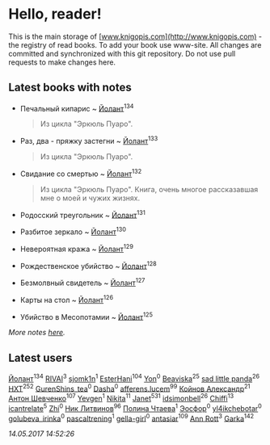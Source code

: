 # Hello, reader!
This is the main storage of [www.knigopis.com](http://www.knigopis.com) - the registry of read books.
To add your book use www-site. All changes are committed and synchronized with this git repository.
Do not use pull requests to make changes here.


## Latest books with notes
* Печальный кипарис ~ [Йолант](users/104/104690883692185089260-google)<sup>134</sup>
    > Из цикла "Эркюль Пуаро".

* Раз, два - пряжку застегни ~ [Йолант](users/104/104690883692185089260-google)<sup>133</sup>
    > Из цикла "Эркюль Пуаро".

* Свидание со смертью ~ [Йолант](users/104/104690883692185089260-google)<sup>132</sup>
    > Из цикла "Эркюль Пуаро". Книга, очень многое рассказавшая мне о моей и чужих жизнях.

* Родосский треугольник ~ [Йолант](users/104/104690883692185089260-google)<sup>131</sup>

* Разбитое зеркало ~ [Йолант](users/104/104690883692185089260-google)<sup>130</sup>

* Невероятная кража ~ [Йолант](users/104/104690883692185089260-google)<sup>129</sup>

* Рождественское убийство ~ [Йолант](users/104/104690883692185089260-google)<sup>128</sup>

* Безмолвный свидетель ~ [Йолант](users/104/104690883692185089260-google)<sup>127</sup>

* Карты на стол ~ [Йолант](users/104/104690883692185089260-google)<sup>126</sup>

* Убийство в Месопотамии ~ [Йолант](users/104/104690883692185089260-google)<sup>125</sup>


_More notes [here](latest_books_with_notes.md)._


## Latest users
[Йолант](users/104/104690883692185089260-google)<sup>134</sup> 
[RIVAI](users/105/105617470861273678190-google)<sup>3</sup> 
[sjomk1n](users/243/243975624-vkontakte)<sup>1</sup> 
[EsterHani](users/305/30558181-vkontakte)<sup>104</sup> 
[Yon](users/103/10348899-vkontakte)<sup>0</sup> 
[Beaviska](users/102/10202544960024508-facebook)<sup>25</sup> 
[sad little panda](users/188/1882525281990290-facebook)<sup>26</sup> 
[HXT](users/100/100002563462782-facebook)<sup>252</sup> 
[GurenShins_tea](users/712/712242609159274496-twitter)<sup>0</sup> 
[Dasha](users/130/13015628898852979311-mailru)<sup>0</sup> 
[afferens.lucem](users/196/196071655-vkontakte)<sup>99</sup> 
[Койнов Александр](users/414/414040473-vkontakte)<sup>21</sup> 
[Антон Шевченко](users/339/339786161-vkontakte)<sup>107</sup> 
[Yevgen](users/100/100001921022265-facebook)<sup>1</sup> 
[Nikita](users/100/100684315-vkontakte)<sup>11</sup> 
[Janet](users/205/20565064-vkontakte)<sup>531</sup> 
[idsimonbell](users/380/380554090-vkontakte)<sup>26</sup> 
[Chiffi](users/105/105831994080785626680-google)<sup>13</sup> 
[icantrelate](users/111/111003752220369872386-googleplus)<sup>5</sup> 
[Zhi](users/104/104502610850806942588-google)<sup>0</sup> 
[Ник Литвинов](users/241/241974816-vkontakte)<sup>96</sup> 
[Полина Чтаева](users/182/18209789998000712034-mailru)<sup>1</sup> 
[Эосфор](users/193/1931089343792598-facebook)<sup>0</sup> 
[yl4ikchebotar](users/651/65177110-vkontakte)<sup>0</sup> 
[golubeva_irinka](users/208/20867638-vkontakte)<sup>0</sup> 
[pascaltrening](users/116/1168869274-facebook)<sup>1</sup> 
[gella-girl](users/421/42198251-vkontakte)<sup>0</sup> 
[antasiar](users/688/68827372-vkontakte)<sup>109</sup> 
[Ann Rott](users/108/108774233915925319546-google)<sup>3</sup> 
[Garka](users/115/115753719718250012620-google)<sup>142</sup> 


_14.05.2017 14:52:26_
